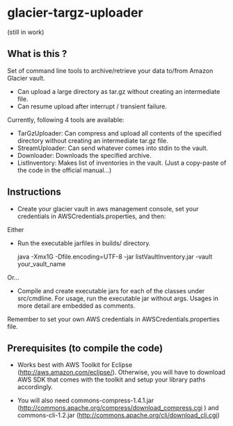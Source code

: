 glacier-targz-uploader
======================

(still in work)

What is this ?
--------------

Set of command line tools to archive/retrieve your data to/from Amazon Glacier vault.
- Can upload a large directory as tar.gz without creating an intermediate file.
- Can resume upload after interrupt / transient failure.

Currently, following 4 tools are available:
- TarGzUploader: Can compress and upload all contents of the specified directory without creating an intermediate tar.gz file.
- StreamUploader: Can send whatever comes into stdin to the vault.
- Downloader: Downloads the specified archive.
- ListInventory: Makes list of inventories in the vault. (Just a copy-paste of the code in the official manual...)

Instructions
------------

- Create your glacier vault in aws management console, set your credentials in AWSCredentials.properties, and then:

Either

- Run the executable jarfiles in builds/ directory.

    java -Xmx1G -Dfile.encoding=UTF-8 -jar listVaultInventory.jar -vault your_vault_name

Or...

- Compile and create executable jars for each of the classes under src/cmdline. For usage, run the executable jar without args. Usages in more detail are embedded as comments.

Remember to set your own AWS credentials in AWSCredentials.properties file.

Prerequisites (to compile the code)
-------------

- Works best with AWS Toolkit for Eclipse (http://aws.amazon.com/eclipse/). Otherwise, you will have to download AWS SDK that comes with the toolkit and setup your library paths accordingly.

- You will also need commons-compress-1.4.1.jar (http://commons.apache.org/compress/download_compress.cgi ) and commons-cli-1.2.jar (http://commons.apache.org/cli/download_cli.cgi) 

